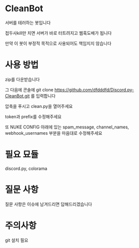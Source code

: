 # CleanBot
서버를 테러하는 봇입니다

접두사kill만 치면 서버가 바로 터트려지고 웹훅도배가 됩니다

만약 이 봇이 부정적 목적으로 사용되어도 책임지지 않습니다



# 사용 방법
zip를 다운받습니다

그 다음에 콘솔에 git clone https://github.com/dfdddfd/Discord.py-CleanBot.git 를 입력합니다

압축을 푸시고 clean.py을 열어주세요

token과 prefix를 수정해주세요

또 NUKE CONFIG 아래에 있는 spam_message, channel_names, webhook_usernames 부분을 마음대로 수정해주세요

# 필요 묘듈
discord.py, colorama

# 질문 사항
질문 사항은 이슈에 남겨드리면 답해드리겠습니다

# 주의사항
git 설치 필요

